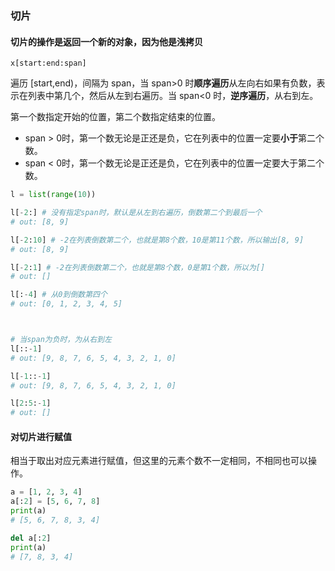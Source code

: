 ### 切片

#### 切片的操作是返回一个新的对象，因为他是浅拷贝

`x[start:end:span]`

遍历 [start,end)，间隔为 span，当 span>0 时**顺序遍历**从左向右如果有负数，表示在列表中第几个，然后从左到右遍历。当 span<0 时，**逆序遍历**，从右到左。

 第一个数指定开始的位置，第二个数指定结束的位置。

- span > 0时，第一个数无论是正还是负，它在列表中的位置一定要**小于**第二个数。
- span < 0时，第一个数无论是正还是负，它在列表中的位置一定要大于第二个数。

```python
l = list(range(10))

l[-2:] # 没有指定span时，默认是从左到右遍历，倒数第二个到最后一个
# out: [8, 9]

l[-2:10] # -2在列表倒数第二个，也就是第8个数，10是第11个数，所以输出[8, 9]
# out: [8, 9]

l[-2:1] # -2在列表倒数第二个，也就是第8个数，0是第1个数，所以为[]
# out: []

l[:-4] # 从0到倒数第四个
# out: [0, 1, 2, 3, 4, 5]



# 当span为负时，为从右到左
l[::-1]
# out: [9, 8, 7, 6, 5, 4, 3, 2, 1, 0]

l[-1::-1]
# out: [9, 8, 7, 6, 5, 4, 3, 2, 1, 0]

l[2:5:-1]
# out: []
```



#### 对切片进行赋值

相当于取出对应元素进行赋值，但这里的元素个数不一定相同，不相同也可以操作。

```python
a = [1, 2, 3, 4]
a[:2] = [5, 6, 7, 8]
print(a)
# [5, 6, 7, 8, 3, 4]

del a[:2]
print(a)
# [7, 8, 3, 4]
```

